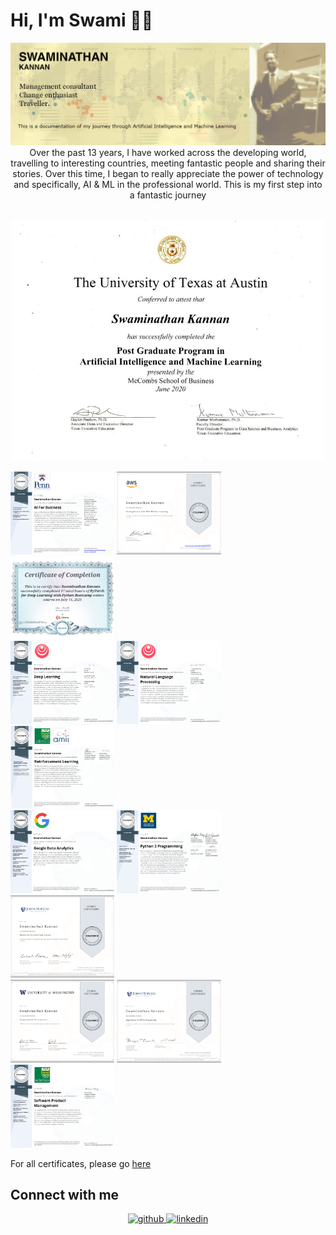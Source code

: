 # Hi, I'm Swami 👋🏾

<img src="https://raw.githubusercontent.com/SwamiKannan/SwamiKannan/master/main.png" alt="banner that says Swami - Management consultant, seeker of positive change and an ardent traveller in a banner">

<div align="center">Over the past 13 years, I have worked across the developing world, travelling to interesting countries, meeting fantastic people and sharing their stories. Over this time, I began to really appreciate the power of technology and specifically, AI & ML in the professional world. This is my first step into a fantastic journey </div>  <br>
 
 <p align = "center">
	<img src= "images/PGP_AIML_UTA.png" width=500>
</p>

<!--- 🌱 I’m currently exploring the HuggingFace library (transformers) and building agents for Atari games (Stable Baselines)
  

<!-- - ❓ Ask me about anything related to process optimization, operations and analytics  
  

<!-- - ⚡ Inspired by: Machines that better learn to represent the real-world, people that drive creativity and flow  
  

<!-- <br/>  

<p align = "center">
	<img src= "images/PGP_AIML_UTA.png" width=500>
</p>
	
<p align = "center">
<!--	<img src= "images/PGP_AIML_GL.png" width=800>
</p>

## Coursera / Udemy Specializations

<!-- Photo Grid -->
<div class="row"> 
  <div class="column">
    <img src="images/AI4Business_Specialization.png" style="width:33%">
    <img src="images/aws.png" style="width:33%">
    <img src="images/Pytorch.png" style="width:33%">
  </div>
  <div class="column">
	<img src="images/DL_Specialization.png" style="width:33%">
	<img src="images/NLP Specialization.png" style="width:33%">
    <img src="images/RL Specialization.png" style="width:33%">
  </div>  
  <div class="column">
	<img src="images/Google Data Analytics.png" style="width:33%">
	<img src="images/Python 3 Specialization.png" style="width:33%">
	<img src="images/Python for Genomic Data Science.png" style="width:33%">
  </div>
  <div class="column">
	<img src="images/Computational Neuroscience.png" style="width:33%">
    <img src="images/Algorithms for DNA Sequencing.png" style="width:33%">
	<img src="images/SPM_Specialization.png" style="width:33%">
  </div>
</div>

For all certificates, please go [here](https://github.com/SwamiKannan/Certifications)

## Connect with me  
<div align="center">
<a href="https://github.com/SwamiKannan" target="_blank">
<img src=https://img.shields.io/badge/github-%2324292e.svg?&style=for-the-badge&logo=github&logoColor=white alt=github style="margin-bottom: 5px;" />
</a>
<a href="https://linkedin.com/in/swaminathankannan" target="_blank">
<img src=https://img.shields.io/badge/linkedin-%231E77B5.svg?&style=for-the-badge&logo=linkedin&logoColor=white alt=linkedin style="margin-bottom: 5px;" />
</a>  
</div>  
  

<br/>  
 

